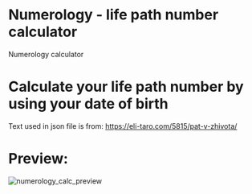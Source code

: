 # Numerology - life path number calculator
Numerology calculator

# Calculate your life path number by using your date of birth
Text used in json file is from: https://eli-taro.com/5815/pat-v-zhivota/

# Preview:
![numerology_calc_preview](https://user-images.githubusercontent.com/56379916/189098761-f4316c80-813c-416e-8fc9-dcd70f985a1a.png)
